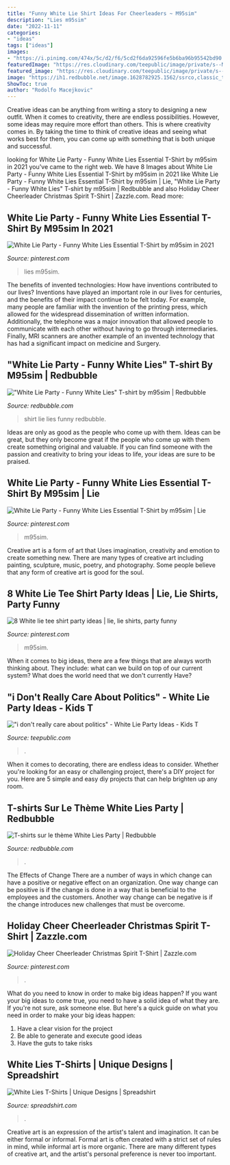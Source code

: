 ```yaml
---
title: "Funny White Lie Shirt Ideas For Cheerleaders ~ M95sim"
description: "Lies m95sim"
date: "2022-11-11"
categories:
- "ideas"
tags: ["ideas"]
images:
- "https://i.pinimg.com/474x/5c/d2/f6/5cd2f6da92596fe5b6ba96b95542bd90.jpg"
featuredImage: "https://res.cloudinary.com/teepublic/image/private/s--MNTrH-Cn--/t_Resized Artwork/c_crop,x_10,y_10/c_fit,w_416/c_crop,g_north_west,h_554,w_416,x_0,y_-93/g_north_west,u_upload:v1446840607:production:blanks:u5bxay2bn68ayjzrqkyr,x_-424,y_-418/b_rgb:eeeeee/c_limit,f_auto,h_630,q_90,w_630/v1602987372/production/designs/15149579_1.jpg"
featured_image: "https://res.cloudinary.com/teepublic/image/private/s--MNTrH-Cn--/t_Resized Artwork/c_crop,x_10,y_10/c_fit,w_416/c_crop,g_north_west,h_554,w_416,x_0,y_-93/g_north_west,u_upload:v1446840607:production:blanks:u5bxay2bn68ayjzrqkyr,x_-424,y_-418/b_rgb:eeeeee/c_limit,f_auto,h_630,q_90,w_630/v1602987372/production/designs/15149579_1.jpg"
image: "https://ih1.redbubble.net/image.1628782925.1562/ssrco,classic_tee,womens,101010:01c5ca27c6,front_alt,square_product,600x600.jpg"
ShowToc: true
author: "Rodolfo Macejkovic"
---
```



Creative ideas can be anything from writing a story to designing a new outfit. When it comes to creativity, there are endless possibilities. However, some ideas may require more effort than others. This is where creativity comes in. By taking the time to think of creative ideas and seeing what works best for them, you can come up with something that is both unique and successful.

	

		
looking for White Lie Party - Funny White Lies Essential T-Shirt by m95sim in 2021 you've came to the right web. We have 8 Images about White Lie Party - Funny White Lies Essential T-Shirt by m95sim in 2021 like White Lie Party - Funny White Lies Essential T-Shirt by m95sim | Lie, &quot;White Lie Party - Funny White Lies&quot; T-shirt by m95sim | Redbubble and also Holiday Cheer Cheerleader Christmas Spirit T-Shirt | Zazzle.com. Read more:
		
    
## White Lie Party - Funny White Lies Essential T-Shirt By M95sim In 2021

<img loading=lazy src="https://i.pinimg.com/736x/5c/f3/ee/5cf3ee5bb50a1e0ac0531b86f55dc774.jpg" onerror="this.onerror=null;this.src='https://tse1.mm.bing.net/th?id=OIP.h-bRQeHWPC5HtZfstONbjgHaJ3&amp;pid=15.1';" alt="White Lie Party - Funny White Lies Essential T-Shirt by m95sim in 2021">

_Source: pinterest.com_

>lies m95sim. 

	

The benefits of invented technologies: How have inventions contributed to our lives?
Inventions have played an important role in our lives for centuries, and the benefits of their impact continue to be felt today. For example, many people are familiar with the invention of the printing press, which allowed for the widespread dissemination of written information. Additionally, the telephone was a major innovation that allowed people to communicate with each other without having to go through intermediaries. Finally, MRI scanners are another example of an invented technology that has had a significant impact on medicine and Surgery.

    
## &quot;White Lie Party - Funny White Lies&quot; T-shirt By M95sim | Redbubble

<img loading=lazy src="https://ih1.redbubble.net/image.1596136075.0829/ssrco,slim_fit_t_shirt,mens,fafafa:ca443f4786,front,square_product,600x600.jpg" onerror="this.onerror=null;this.src='https://tse3.mm.bing.net/th?id=OIP.Dga3y3fpyyHbhVCRs-AiWgHaHa&amp;pid=15.1';" alt="&quot;White Lie Party - Funny White Lies&quot; T-shirt by m95sim | Redbubble">

_Source: redbubble.com_

>shirt lie lies funny redbubble. 

	

Ideas are only as good as the people who come up with them.
Ideas can be great, but they only become great if the people who come up with them create something original and valuable. If you can find someone with the passion and creativity to bring your ideas to life, your ideas are sure to be praised.

    
## White Lie Party - Funny White Lies Essential T-Shirt By M95sim | Lie

<img loading=lazy src="https://i.pinimg.com/originals/5c/d2/f6/5cd2f6da92596fe5b6ba96b95542bd90.png" onerror="this.onerror=null;this.src='https://tse2.mm.bing.net/th?id=OIP.4CljdBulJPmWRKQ041dDtQHaJ4&amp;pid=15.1';" alt="White Lie Party - Funny White Lies Essential T-Shirt by m95sim | Lie">

_Source: pinterest.com_

>m95sim. 

	

Creative art is a form of art that Uses imagination, creativity and emotion to create something new. There are many types of creative art including painting, sculpture, music, poetry, and photography. Some people believe that any form of creative art is good for the soul.

    
## 8 White Lie Tee Shirt Party Ideas | Lie, Lie Shirts, Party Funny

<img loading=lazy src="https://i.pinimg.com/474x/5c/d2/f6/5cd2f6da92596fe5b6ba96b95542bd90.jpg" onerror="this.onerror=null;this.src='https://tse3.mm.bing.net/th?id=OIP.9ALDEW1UbD70_YHcjyufhQAAAA&amp;pid=15.1';" alt="8 White lie tee shirt party ideas | lie, lie shirts, party funny">

_Source: pinterest.com_

>m95sim. 

	

When it comes to big ideas, there are a few things that are always worth thinking about. They include: what can we build on top of our current system? What does the world need that we don't currently Have?

    
## &quot;i Don&#039;t Really Care About Politics&quot; - White Lie Party Ideas - Kids T

<img loading=lazy src="https://res.cloudinary.com/teepublic/image/private/s--MNTrH-Cn--/t_Resized Artwork/c_crop,x_10,y_10/c_fit,w_416/c_crop,g_north_west,h_554,w_416,x_0,y_-93/g_north_west,u_upload:v1446840607:production:blanks:u5bxay2bn68ayjzrqkyr,x_-424,y_-418/b_rgb:eeeeee/c_limit,f_auto,h_630,q_90,w_630/v1602987372/production/designs/15149579_1.jpg" onerror="this.onerror=null;this.src='https://tse2.mm.bing.net/th?id=OIP.CmcGxXzqen10fJhFndkeOgHaHa&amp;pid=15.1';" alt="&quot;i don&#039;t really care about politics&quot; - White Lie Party Ideas - Kids T">

_Source: teepublic.com_

>. 

	

When it comes to decorating, there are endless ideas to consider. Whether you're looking for an easy or challenging project, there's a DIY project for you. Here are 5 simple and easy diy projects that can help brighten up any room.

    
## T-shirts Sur Le Thème White Lies Party | Redbubble

<img loading=lazy src="https://ih1.redbubble.net/image.1628782925.1562/ssrco,classic_tee,womens,101010:01c5ca27c6,front_alt,square_product,600x600.jpg" onerror="this.onerror=null;this.src='https://tse2.mm.bing.net/th?id=OIP.GvXpWIQCfFYSzqxLfNqoNwHaHZ&amp;pid=15.1';" alt="T-shirts sur le thème White Lies Party | Redbubble">

_Source: redbubble.com_

>. 

	

The Effects of Change
There are a number of ways in which change can have a positive or negative effect on an organization. One way change can be positive is if the change is done in a way that is beneficial to the employees and the customers. Another way change can be negative is if the change introduces new challenges that must be overcome.

    
## Holiday Cheer Cheerleader Christmas Spirit T-Shirt | Zazzle.com

<img loading=lazy src="https://i.pinimg.com/originals/4c/1d/c3/4c1dc349624291c92d6a44423b9315e5.jpg" onerror="this.onerror=null;this.src='https://tse4.mm.bing.net/th?id=OIP.kZUUl1yB1NdpHg_EOTpYqgHaHa&amp;pid=15.1';" alt="Holiday Cheer Cheerleader Christmas Spirit T-Shirt | Zazzle.com">

_Source: pinterest.com_

>. 

	

What do you need to know in order to make big ideas happen?
If you want your big ideas to come true, you need to have a solid idea of what they are. If you're not sure, ask someone else. But here's a quick guide on what you need in order to make your big ideas happen: 
1. Have a clear vision for the project 
2. Be able to generate and execute good ideas 
3. Have the guts to take risks 

    
## White Lies T-Shirts | Unique Designs | Spreadshirt

<img loading=lazy src="https://image.spreadshirtmedia.com/image-server/v1/mp/products/T347A1MPA2978PT17X0Y25D1032474704FS2964/views/1,width=800,height=800,appearanceId=1,backgroundColor=F2F2F2,modelId=2564,crop=list/little-white-lies-gift-idea-never-on-social-media-womens-t-shirt.jpg" onerror="this.onerror=null;this.src='https://tse4.mm.bing.net/th?id=OIP.gtQFNAQV6k7Q4HnG3c5CNgHaHa&amp;pid=15.1';" alt="White Lies T-Shirts | Unique Designs | Spreadshirt">

_Source: spreadshirt.com_

>. 

	

Creative art is an expression of the artist's talent and imagination. It can be either formal or informal. Formal art is often created with a strict set of rules in mind, while informal art is more organic. There are many different types of creative art, and the artist's personal preference is never too important.

